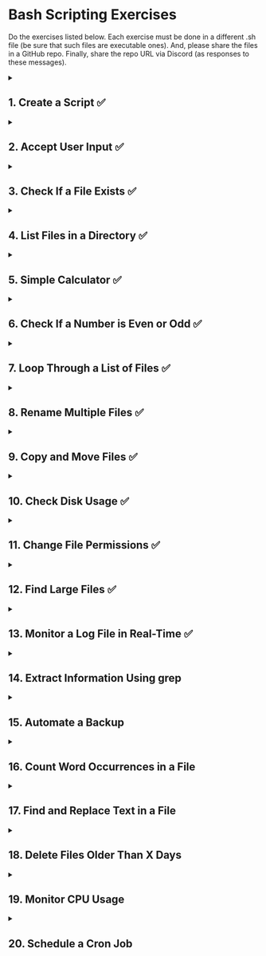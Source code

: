 # Bash Scripting Exercises
Do the exercises listed below. Each exercise must be done in a different .sh file (be sure that such files are executable ones). And, please share the files in a GitHub repo. Finally, share the repo URL via Discord (as responses to these messages).

<details>
    <summary><h2>1. Create a Script ✅</h2></summary>
    Write a Bash script that prints "Hello, Bash Scripting!" to the terminal.
</details>

<details>
 <summary> <h2>2. Accept User Input ✅</h2></summary>
    Write a script that prompts the user for their name and then prints:

    Hello, <name>! Welcome to Bash scripting.

</details>

<details>
 <summary> <h2>3. Check If a File Exists ✅</h2></summary>
    Create a script that takes a filename as an argument and checks if the file exists. If it does, print "File exists"; otherwise, print "File does not exist".
</details>

<details>
 <summary> <h2>4. List Files in a Directory ✅</h2></summary>
    Write a script that asks the user for a directory path and lists all the files in that directory.
</details>

<details>
 <summary><h2>5. Simple Calculator ✅</h2></summary>
    Write a script that asks the user for two numbers and an operation (+, -, *, /), then performs the calculation and displays the result.
</details>

<details>
 <summary> <h2>6. Check If a Number is Even or Odd ✅</h2></summary>
    Write a script that takes a number as input and prints whether it is even or odd.
</details>

<details>
 <summary> <h2>7. Loop Through a List of Files ✅</h2></summary>
    Create a script that prints the names of all .txt files in the current directory.
</details>

<details>
 <summary> <h2>8. Rename Multiple Files ✅</h2></summary>
    Write a script that renames all .txt files in a directory by adding a _backup suffix before the file extension (e.g., file.txt → file_backup.txt).
</details>

<details>
 <summary> <h2>9. Copy and Move Files ✅</h2></summary>
    Write a script that moves all .log files from one directory to another. The source and destination directories should be provided as arguments.
</details>

<details>
 <summary> <h2>10. Check Disk Usage ✅</h2></summary>
    Write a script that displays the current disk usage percentage and warns the user if it exceeds 80%.
</details>

<details>
 <summary> <h2>11. Change File Permissions ✅</h2></summary>
    Write a script that sets read, write, and execute permissions for the owner of all .sh files in a directory.
</details>

<details>
 <summary> <h2>12. Find Large Files ✅</h2></summary>
    Write a script that finds and lists all files in the current directory that are larger than 100MB.
</details>

<details>
 <summary> <h2>13. Monitor a Log File in Real-Time ✅</h2></summary>
    Use tail -f in a script to monitor a system log file (/var/log/syslog or /var/log/auth.log).
</details>

<details>
 <summary> <h2>14. Extract Information Using grep</h2></summary>
    Write a script that extracts all lines containing "ERROR" from a log file.
</details>

<details>
 <summary> <h2>15. Automate a Backup</h2></summary>
    Create a script that copies all .conf files from /etc/ to a backup directory with a timestamp.
</details>

<details>
 <summary> <h2>16. Count Word Occurrences in a File</h2></summary>
    Write a script that counts how many times a specific word appears in a given text file.
</details>

<details>
 <summary> <h2>17. Find and Replace Text in a File</h2></summary>
    Write a script that replaces all occurrences of a specific word in a file with another word.
</details>

<details>
 <summary> <h2>18. Delete Files Older Than X Days</h2></summary>
    Write a script that deletes all files in a specified directory that are older than 7 days.
</details>

<details>
 <summary> <h2>19. Monitor CPU Usage</h2></summary>
    Create a script that continuously checks the CPU usage every 5 seconds and alerts the user if it exceeds 90%.
</details>

<details>
 <summary> <h2>20. Schedule a Cron Job</h2></summary>
    Write a script that sets up a cron job to run a backup script every day at midnight.
</details>